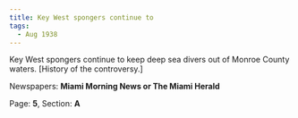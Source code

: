 ```yaml
---  
title: Key West spongers continue to  
tags:  
  - Aug 1938  
---  
```

  
Key West spongers continue to keep deep sea divers out of Monroe County waters. [History of the controversy.]  
  
Newspapers: **Miami Morning News or The Miami Herald**  
  
Page: **5**, Section: **A** 
